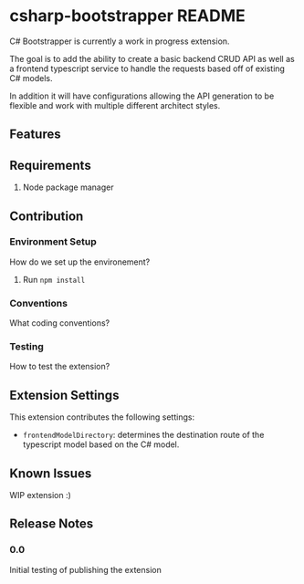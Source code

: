 # csharp-bootstrapper README

C# Bootstrapper is currently a work in progress extension.

The goal is to add the ability to create a basic backend CRUD API as well as a frontend typescript service to handle the requests based off of existing C# models.

In addition it will have configurations allowing the API generation to be flexible and work with multiple different architect styles.

## Features

## Requirements

1. Node package manager

## Contribution

### Environment Setup
How do we set up the environement?
1. Run `npm install`

### Conventions
What coding conventions?

### Testing
How to test the extension?

## Extension Settings

This extension contributes the following settings:

* `frontendModelDirectory`: determines the destination route of the typescript model based on the C# model.

## Known Issues

WIP extension :)

## Release Notes

### 0.0

Initial testing of publishing the extension
